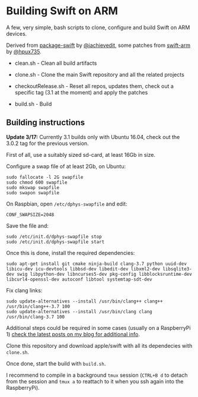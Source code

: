 # Building Swift on ARM


A few, very simple, bash scripts to clone, configure and build Swift on ARM devices. 

Derived from [package-swift](https://github.com/iachievedit/package-swift) by [@iachievedit](https://twitter.com/iachievedit), some patches from [swift-arm](https://github.com/swift-arm/) by [@hpux735](https://twitter.com/hpux735).


- clean.sh - Clean all build artifacts 

- clone.sh - Clone the main Swift repository and all the related projects

- checkoutRelease.sh - Reset all repos, updates them, check out a specific tag (3.1 at the moment) and apply the patches

- build.sh - Build


## Building instructions

**Update 3/17:** Currently 3.1 builds only with Ubuntu 16.04, check out the 3.0.2 tag for the previous version.

First of all, use a suitably sized sd-card, at least 16Gb in size.

Configure a swap file of at least 2Gb, on Ubuntu:

    sudo fallocate -l 2G swapfile
    sudo chmod 600 swapfile
    sudo mkswap swapfile
    sudo swapon swapfile

On Raspbian, open `/etc/dphys-swapfile` and edit:

    CONF_SWAPSIZE=2048
    
Save the file and:

    sudo /etc/init.d/dphys-swapfile stop
    sudo /etc/init.d/dphys-swapfile start
    
Once this is done, install the required dependencies:

    sudo apt-get install git cmake ninja-build clang-3.7 python uuid-dev libicu-dev icu-devtools libbsd-dev libedit-dev libxml2-dev libsqlite3-dev swig libpython-dev libncurses5-dev pkg-config libblocksruntime-dev libcurl4-openssl-dev autoconf libtool systemtap-sdt-dev
    
Fix clang links:

    sudo update-alternatives --install /usr/bin/clang++ clang++ /usr/bin/clang++-3.7 100
    sudo update-alternatives --install /usr/bin/clang clang /usr/bin/clang-3.7 100

Additional steps could be required in some cases (usually on a RaspberryPi 1) [check the latest posts on my blog for additional info](https://uraimo.com).

Clone this repository and download apple/swift with all its dependecies with `clone.sh`.

Once done, start the build with `build.sh`.

I recommend to compile in a background `tmux` session (`CTRL+B d` to detach from the session and `tmux a` to reattach to it when you ssh again into the RaspberryPi).
